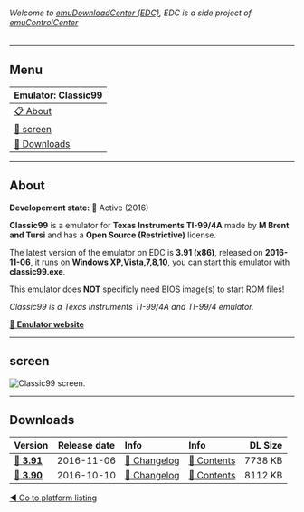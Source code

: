 ###### Welcome to [emuDownloadCenter (EDC)](https://github.com/PhoenixInteractiveNL/emuDownloadCenter/wiki/), EDC is a side project of [emuControlCenter](https://github.com/PhoenixInteractiveNL/emuControlCenter/wiki/)
***
## Menu
| **Emulator: Classic99** |
|:---------|
| [:clipboard: About](#about) |
| [:sunrise: screen](#screen) |
| [:floppy_disk: Downloads](#downloads) |
***
## About
**Developement state:** :large_blue_circle: Active (2016)

**Classic99** is a emulator for **Texas Instruments TI-99/4A** made by **M Brent and Tursi** and has a **Open Source (Restrictive)** license.

The latest version of the emulator on EDC is **3.91 (x86)**, released on **2016-11-06**, it runs on **Windows XP,Vista,7,8,10**, you can start this emulator with **classic99.exe**.

This emulator does **NOT** specificly need BIOS image(s) to start ROM files!

_Classic99 is a Texas Instruments TI-99/4A and TI-99/4 emulator._

[:link: **Emulator website**](http://www.harmlesslion.com/classic99)
***
## screen
![](https://raw.githubusercontent.com/PhoenixInteractiveNL/emuDownloadCenter/master/hooks/classic99/emulator_screen_01.jpg "Classic99 screen.")
***
## Downloads
| Version  | Release date  | Info       | Info       | DL Size    |
|:---------|:-------------:|:-----------|:-----------|-----------:|
| [:floppy_disk: **3.91**](https://github.com/PhoenixInteractiveNL/edc-repo0005/raw/master/classic99/3.91.7z) | 2016-11-06 | [:page_facing_up: Changelog](https://github.com/PhoenixInteractiveNL/edc-repo0005/blob/master/classic99/3.91_changelog.txt) | [:mag_right: Contents](https://github.com/PhoenixInteractiveNL/edc-repo0005/blob/master/classic99/3.91_contents.txt) | 7738 KB |
| [:floppy_disk: **3.90**](https://github.com/PhoenixInteractiveNL/edc-repo0005/raw/master/classic99/3.90.7z) | 2016-10-10 | [:page_facing_up: Changelog](https://github.com/PhoenixInteractiveNL/edc-repo0005/blob/master/classic99/3.90_changelog.txt) | [:mag_right: Contents](https://github.com/PhoenixInteractiveNL/edc-repo0005/blob/master/classic99/3.90_contents.txt) | 8112 KB |

[:arrow_backward: Go to platform listing](https://github.com/PhoenixInteractiveNL/emuDownloadCenter/wiki/EDC-Platform-List)
